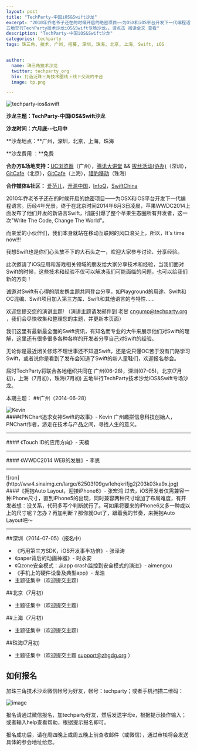 ```yaml
---
layout: post
title: "TechParty-中国iOS&Swift沙龙"
excerpt: "2010年乔老爷子还在的时候开启的绝密项目——为OSX和iOS平台开发下一代编程语言。历经4年光景，终于在北京时间2014年6月3日凌晨，苹果WWDC2014上面发布了他们开发的新语言Swift，彻底引爆了整个苹果生态圈所有开发者，这一次 Write The Code, Change The World 。届时TechParty将联合各地组织共同在 广州(06-28)，深圳(07-05)，北京(7月初)，上海（7月初），珠海(7月初)
五地举行TechParty技术沙龙iOS&Swift专场沙龙。。请点击 阅读全文 查看"
description: "TechParty-中国iOS&Swift沙龙"
categories: techparty
tags: 珠三角, 技术, 广州, 招募, 深圳, 珠海, 北京, 上海, Swift, iOS


author:
  name: 珠三角技术沙龙
  twitter: techparty_org
  bio: 打造泛珠三角技术圈线上线下交流的平台
  image: tp.png

---
```


![techparty-ios&swift](http://ww1.sinaimg.cn/large/62503f09gw1ehh168cx1dj20g408cdgr.jpg)


**沙龙主题：TechParty-中国iOS&Swift沙龙** 

**沙龙时间：六月底--七月中**

**沙龙地点：**广州，深圳，北京，上海，珠海

**沙龙费用 ：**免费

**合办方&场地支持：**[UC浏览器](http://www.uc.cn/)（广州），[腾讯大讲堂](http://djt.qq.com) && [拔丝活动(协办)](http://www.buzz.cn/)（深圳），[GitCafe](http://www.gitcafe.com)（北京），[GitCafe](http://www.gitcafe.com)（上海），[猎豹移动](www.liebao.cn)（珠海）

**合作媒体&社区：** [爱范儿](http://www.ifanr.com)，[开源中国](http://oschina.net)，[InfoQ](http://www.infoq.com/cn/)，[SwiftChina](http://swift.sh)



2010年乔老爷子还在的时候开启的绝密项目——为OSX和iOS平台开发下一代编程语言。历经4年光景，终于在北京时间2014年6月3日凌晨，苹果WWDC2014上面发布了他们开发的新语言Swift，彻底引爆了整个苹果生态圈所有开发者，这一次"Write The Code, Change The World"。

而亲爱的小伙伴们，我们本身就站在移动互联网的风口浪尖上，所以，It's time now!!!

我想Swift也是你们心头放不下的大石头之一，欢迎大家参与讨论、分享经验。

此次邀请了iOS应用和游戏相关领域的朋友给大家分享技术和经验，当我们面对Swift的时候，这些技术和经验不仅可以解决我们可能面临的问题，也可以给我们新的方向！

诚邀对Swift有心得的朋友携主题共同登台分享，如Playground的用途、Swift和OC混编、Swift项目加入第三方库、Swift和其他语言的与特性……

欢迎您提交您的演讲主题!  （演讲主题请发邮件到 老甘 cngump@techparty.org ，我们会尽快收集和整理您的主题，并更新本页面）

我们这里有最新最全面的Swift资讯，有知名而专业的大牛来展示他们对Swift的理解，这里还有很多很多各种各样的开发者分享自己对Swift的经验。

无论你是最近闭关修炼不理世事还不知道Swift，还是说只懂OC苦于没有门路学习Swift，或者说你是看到了发布会知道了Swift的新人童鞋们，欢迎报名参会。

届时TechParty将联合各地组织共同在 广州(06-28)，深圳(07-05)，北京(7月初)，上海（7月初），珠海(7月初)
五地举行TechParty技术沙龙iOS&Swift专场沙龙。


本期主题：
##广州（2014-06-28） 

![Kevin](http://ww1.sinaimg.cn/large/62503f09gw1ehqkrynmt3j203k03kjr9.jpg)  
####《PNChart追求女神Swift的故事》- Kevin
广州趣拼信息科技创始人，PNChart作者，游走在技术与产品之间，寻找人生的意义。
<hr>
#### 《Touch ID的应用方向》- 天楠 
<hr>
#### 《WWDC2014 WEB的发展》- 李思 
<hr>
![ron](http://ww4.sinaimg.cn/large/62503f09gw1ehqkrifjg2j203k03ka9x.jpg) 
####《拥抱Auto Layout，迎接iPhone6》- 张宏鸿 
过去，iOS开发者仅需兼容一种iPhone尺寸，直到iPhone5的出现，同时兼容两种尺寸增加了布局难度，有开发者想：没关系，代码多写个判断就行了。可如果将要来的iPhone6又多一种或以上的尺寸呢？怎办？再加判断？那你就Out了，跟着我的节奏，来拥抱Auto Layout吧～
<hr>



##深圳（2014-07-05）(报名中)
* 《巧用第三方SDK，iOS开发事半功倍》- 张泽涛
* 《paper背后的动画神器》- 时永安
* 《Qzone安全模式：从app crash监控到安全模式的演进》- aimengou
* 《手机上的硬件设备及典型app》- 龙浩
* 主题征集中（欢迎提交主题）

##北京（7月初）
* 主题征集中（欢迎提交主题）   

##上海（7月初）
* 主题征集中（欢迎提交主题）

##珠海(7月初)
* 主题征集中（欢迎提交主题 support@zhgdg.org ）




## 如何报名
加珠三角技术沙龙微信帐号为好友，帐号：techparty；或者手机扫描二维码：

![image](http://ww1.sinaimg.cn/large/61c18847gw1e9tzpizmjsj208c08cjs1.jpg)

报名请通过微信报名，加techparty好友，然后发送字母e，根据提示操作输入；或者输入help查看帮助，根据提示报名即可。

报名成功后，请在周四晚上或周五晚上前查收邮件（或微信），通过审核将会发送具体的参会地址给您。


